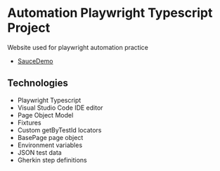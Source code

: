 # Automation Playwright Typescript Project

Website used for playwright automation practice

* [SauceDemo](https://www.saucedemo.com/ "SauceDemo website")

## Technologies

* Playwright Typescript
* Visual Studio Code IDE editor
* Page Object Model
* Fixtures
* Custom getByTestId locators
* BasePage page object
* Environment variables
* JSON test data
* Gherkin step definitions
